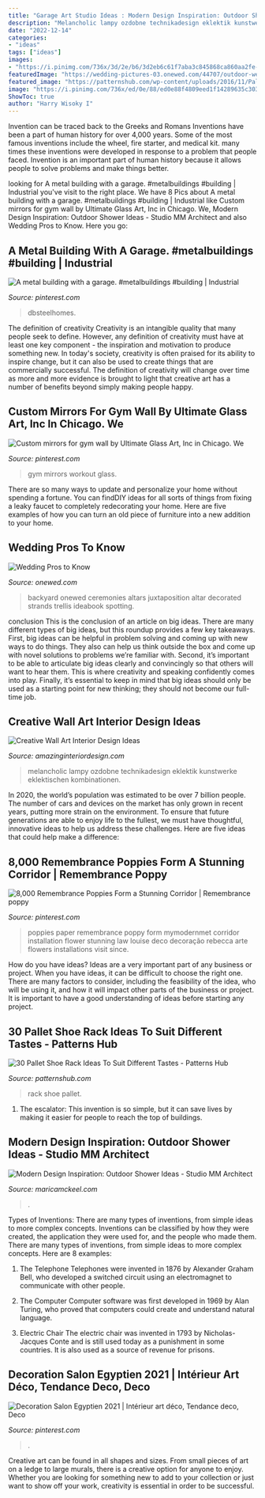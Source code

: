 ```yaml
---
title: "Garage Art Studio Ideas : Modern Design Inspiration: Outdoor Shower Ideas"
description: "Melancholic lampy ozdobne technikadesign eklektik kunstwerke eklektischen kombinationen"
date: "2022-12-14"
categories:
- "ideas"
tags: ["ideas"]
images:
- "https://i.pinimg.com/736x/3d/2e/b6/3d2eb6c61f7aba3c845868ca860aa2fe--poppies-art-paper-poppies.jpg"
featuredImage: "https://wedding-pictures-03.onewed.com/44707/outdoor-wedding-ceremony-romantic-arbor__full.jpg"
featured_image: "https://patternshub.com/wp-content/uploads/2016/11/Pallet-shoe-rack-wall.jpg"
image: "https://i.pinimg.com/736x/ed/0e/88/ed0e88f4809eed1f14289635c3033828.jpg"
ShowToc: true
author: "Harry Wisoky I"
---
```



Invention can be traced back to the Greeks and Romans
Inventions have been a part of human history for over 4,000 years. Some of the most famous inventions include the wheel, fire starter, and medical kit. many times these inventions were developed in response to a problem that people faced. Invention is an important part of human history because it allows people to solve problems and make things better.

	

		
looking for A metal building with a garage. #metalbuildings #building | Industrial you've visit to the right place. We have 8 Pics about A metal building with a garage. #metalbuildings #building | Industrial like Custom mirrors for gym wall by Ultimate Glass Art, Inc in Chicago. We, Modern Design Inspiration: Outdoor Shower Ideas - Studio MM Architect and also Wedding Pros to Know. Here you go:
		
    
## A Metal Building With A Garage. #metalbuildings #building | Industrial

<img loading=lazy src="https://i.pinimg.com/736x/12/f9/9f/12f99f1f948bf817cbd908874ad9274a.jpg" onerror="this.onerror=null;this.src='https://tse2.mm.bing.net/th?id=OIP.v1qsc1Xu00yhaWcIoc0TkwHaKe&amp;pid=15.1';" alt="A metal building with a garage. #metalbuildings #building | Industrial">

_Source: pinterest.com_

>dbsteelhomes. 

	

The definition of creativity
Creativity is an intangible quality that many people seek to define. However, any definition of creativity must have at least one key component - the inspiration and motivation to produce something new. In today's society, creativity is often praised for its ability to inspire change, but it can also be used to create things that are commercially successful. The definition of creativity will change over time as more and more evidence is brought to light that creative art has a number of benefits beyond simply making people happy.

    
## Custom Mirrors For Gym Wall By Ultimate Glass Art, Inc In Chicago. We

<img loading=lazy src="https://i.pinimg.com/736x/ee/3a/d3/ee3ad33f9c85e73b8f7f020b6ee50ef7.jpg" onerror="this.onerror=null;this.src='https://tse3.mm.bing.net/th?id=OIP.tmSXtrcjzHwvMmSMmOEvMAHaJ3&amp;pid=15.1';" alt="Custom mirrors for gym wall by Ultimate Glass Art, Inc in Chicago. We">

_Source: pinterest.com_

>gym mirrors workout glass. 

	

There are so many ways to update and personalize your home without spending a fortune. You can findDIY ideas for all sorts of things from fixing a leaky faucet to completely redecorating your home. Here are five examples of how you can turn an old piece of furniture into a new addition to your home.

    
## Wedding Pros To Know

<img loading=lazy src="https://wedding-pictures-03.onewed.com/44707/outdoor-wedding-ceremony-romantic-arbor__full.jpg" onerror="this.onerror=null;this.src='https://tse3.mm.bing.net/th?id=OIP.YfxXdS9_WusRyyy4ME75rQHaLF&amp;pid=15.1';" alt="Wedding Pros to Know">

_Source: onewed.com_

>backyard onewed ceremonies altars juxtaposition altar decorated strands trellis ideabook spotting. 

	

conclusion
This is the conclusion of an article on big ideas. 
There are many different types of big ideas, but this roundup provides a few key takeaways. First, big ideas can be helpful in problem solving and coming up with new ways to do things. They also can help us think outside the box and come up with novel solutions to problems we’re familiar with. 
 Second, it’s important to be able to articulate big ideas clearly and convincingly so that others will want to hear them. This is where creativity and speaking confidently comes into play. Finally, it’s essential to keep in mind that big ideas should only be used as a starting point for new thinking; they should not become our full-time job.

    
## Creative Wall Art Interior Design Ideas

<img loading=lazy src="https://www.amazinginteriordesign.com/wp-content/uploads/2013/03/Interior-Wall-Art-Design-Ideas.jpg" onerror="this.onerror=null;this.src='https://tse3.mm.bing.net/th?id=OIP.Z4D0_mm4fwagxXgq8HPyDgHaIS&amp;pid=15.1';" alt="Creative Wall Art Interior Design Ideas">

_Source: amazinginteriordesign.com_

>melancholic lampy ozdobne technikadesign eklektik kunstwerke eklektischen kombinationen. 

	

In 2020, the world’s population was estimated to be over 7 billion people. The number of cars and devices on the market has only grown in recent years, putting more strain on the environment. To ensure that future generations are able to enjoy life to the fullest, we must have thoughtful, innovative ideas to help us address these challenges. Here are five ideas that could help make a difference: 

    
## 8,000 Remembrance Poppies Form A Stunning Corridor | Remembrance Poppy

<img loading=lazy src="https://i.pinimg.com/736x/3d/2e/b6/3d2eb6c61f7aba3c845868ca860aa2fe--poppies-art-paper-poppies.jpg" onerror="this.onerror=null;this.src='https://tse3.mm.bing.net/th?id=OIP.uTp84VF96Uy8daWiRttcQQHaLH&amp;pid=15.1';" alt="8,000 Remembrance Poppies Form a Stunning Corridor | Remembrance poppy">

_Source: pinterest.com_

>poppies paper remembrance poppy form mymodernmet corridor installation flower stunning law louise deco decoração rebecca arte flowers installations visit since. 

	

How do you have ideas?
Ideas are a very important part of any business or project. When you have ideas, it can be difficult to choose the right one. There are many factors to consider, including the feasibility of the idea, who will be using it, and how it will impact other parts of the business or project. It is important to have a good understanding of ideas before starting any project.

    
## 30 Pallet Shoe Rack Ideas To Suit Different Tastes - Patterns Hub

<img loading=lazy src="https://patternshub.com/wp-content/uploads/2016/11/Pallet-shoe-rack-wall.jpg" onerror="this.onerror=null;this.src='https://tse4.mm.bing.net/th?id=OIP.qxyuwPAL4PpCaahdN3EDbwHaJ3&amp;pid=15.1';" alt="30 Pallet Shoe Rack Ideas To Suit Different Tastes - Patterns Hub">

_Source: patternshub.com_

>rack shoe pallet. 

	

1. The escalator: This invention is so simple, but it can save lives by making it easier for people to reach the top of buildings.

    
## Modern Design Inspiration: Outdoor Shower Ideas - Studio MM Architect

<img loading=lazy src="https://maricamckeel.com/wp-content/uploads/2014/06/sanjoaquin_AD.jpg" onerror="this.onerror=null;this.src='https://tse4.mm.bing.net/th?id=OIP.0W-zyAl39hQ3xbWLlo0FRQHaKH&amp;pid=15.1';" alt="Modern Design Inspiration: Outdoor Shower Ideas - Studio MM Architect">

_Source: maricamckeel.com_

>. 

	

Types of Inventions: There are many types of inventions, from simple ideas to more complex concepts.
Inventions can be classified by how they were created, the application they were used for, and the people who made them. There are many types of inventions, from simple ideas to more complex concepts. Here are 8 examples:
1. The Telephone 
Telephones were invented in 1876 by Alexander Graham Bell, who developed a switched circuit using an electromagnet to communicate with other people.

2. The Computer 
Computer software was first developed in 1969 by Alan Turing, who proved that computers could create and understand natural language.

3. Electric Chair 
The electric chair was invented in 1793 by Nicholas-Jacques Conte and is still used today as a punishment in some countries. It is also used as a source of revenue for prisons. 

    
## Decoration Salon Egyptien 2021 | Intérieur Art Déco, Tendance Deco, Deco

<img loading=lazy src="https://i.pinimg.com/736x/ed/0e/88/ed0e88f4809eed1f14289635c3033828.jpg" onerror="this.onerror=null;this.src='https://tse1.mm.bing.net/th?id=OIP.qTf3UlKZJsLVtEBPKjFcKwHaLJ&amp;pid=15.1';" alt="Decoration Salon Egyptien 2021 | Intérieur art déco, Tendance deco, Deco">

_Source: pinterest.com_

>. 

	

Creative art can be found in all shapes and sizes. From small pieces of art on a ledge to large murals, there is a creative option for anyone to enjoy. Whether you are looking for something new to add to your collection or just want to show off your work, creativity is essential in order to be successful.


